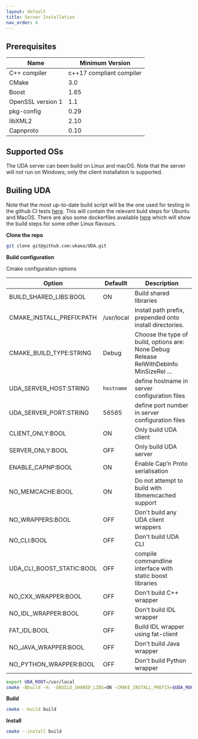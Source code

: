 ```yaml
---
layout: default
title: Server Installation
nav_order: 4
---
```


## Prerequisites

| Name              | Minimum Version          |
|-------------------|--------------------------|
| C++ compiler      | c++17 compliant compiler |
| CMake             | 3.0                      |
| Boost             | 1.65                     |
| OpenSSL version 1 | 1.1                      |
| pkg-config        | 0.29                     |
| libXML2           | 2.10                     |
| Capnproto         | 0.10                     |

## Supported OSs

The UDA server can been build on Linux and macOS. Note that the server will not run on Windows; only the client installation is supported. 

## Builing UDA

Note that the most up-to-date build script will be the one used for testing in the github CI tests [here](https://github.com/ukaea/UDA/blob/release/2.8.0/.github/workflows/cmake.yml). This will contain the relevant buld steps for Ubuntu and MacOS. There are also some dockerfiles available [here](https://github.com/ukaea/UDA/tree/release/2.8.0/docker) which will show the build steps for some other Linux flavours. 

**Clone the repo**

```bash
git clone git@github.com:ukaea/UDA.git
```

**Build configuration**

Cmake configuration options

|Option | Defaullt | Description |
|------|-----------|-------------|
|BUILD_SHARED_LIBS:BOOL | ON | Build shared libraries|
|CMAKE_INSTALL_PREFIX:PATH | /usr/local | Install path prefix, prepended onto install directories.|
|CMAKE_BUILD_TYPE:STRING | Debug | Choose the type of build, options are: None Debug Release RelWithDebInfo MinSizeRel ...|
|UDA_SERVER_HOST:STRING | `hostname` | define hostname in server configuration files|
|UDA_SERVER_PORT:STRING | 56565 | define port number in server configuration files|
|CLIENT_ONLY:BOOL | ON | Only build UDA client|
|SERVER_ONLY:BOOL | OFF | Only build UDA server|
|ENABLE_CAPNP:BOOL | ON | Enable Cap’n Proto serialisation|
|NO_MEMCACHE:BOOL | ON | Do not attempt to build with libmemcached support|
|NO_WRAPPERS:BOOL | OFF | Don't build any UDA client wrappers|
|NO_CLI:BOOL | OFF | Don't build UDA CLI|
|UDA_CLI_BOOST_STATIC:BOOL | OFF | compile commandline interface with static boost libraries|
|NO_CXX_WRAPPER:BOOL | OFF | Don't build C++ wrapper|
|NO_IDL_WRAPPER:BOOL | OFF | Don't build IDL wrapper|
|FAT_IDL:BOOL | OFF | Build IDL wrapper using fat-client|
|NO_JAVA_WRAPPER:BOOL | OFF | Don't build Java wrapper|
|NO_PYTHON_WRAPPER:BOOL | OFF | Don't build Python wrapper|



```bash
export UDA_ROOT=/usr/local
cmake -Bbuild -H. -DBUILD_SHARED_LIBS=ON -CMAKE_INSTALL_PREFIX=$UDA_ROOT -DCMAKE_BUILD_TYPE=Release
```

**Build**

```bash
cmake --build build
```

**Install**

```bash
cmake --install build
```
